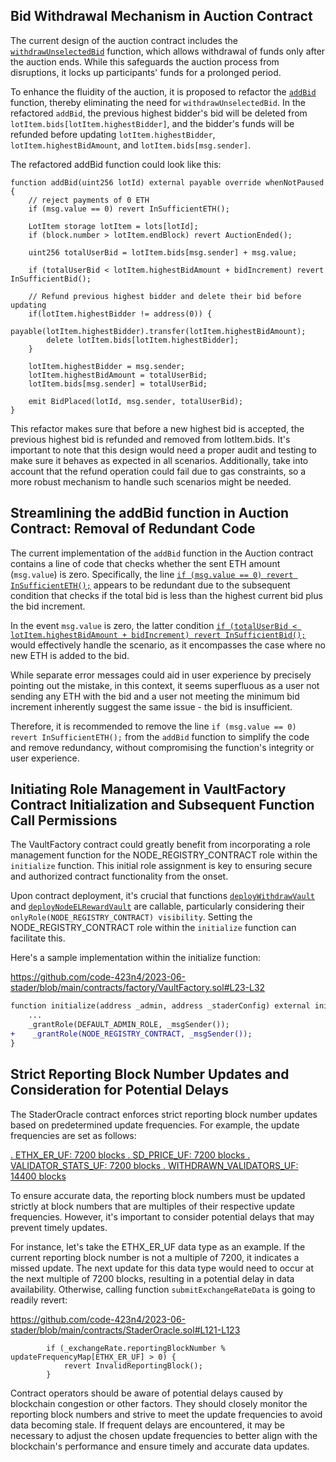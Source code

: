 ## Bid Withdrawal Mechanism in Auction Contract
The current design of the auction contract includes the [`withdrawUnselectedBid`](https://github.com/code-423n4/2023-06-stader/blob/main/contracts/Auction.sol#L120-L135) function, which allows withdrawal of funds only after the auction ends. While this safeguards the auction process from disruptions, it locks up participants' funds for a prolonged period.

To enhance the fluidity of the auction, it is proposed to refactor the [`addBid`](https://github.com/code-423n4/2023-06-stader/blob/main/contracts/Auction.sol#LL62C1-L78C6) function, thereby eliminating the need for `withdrawUnselectedBid`. In the refactored `addBid`, the previous highest bidder's bid will be deleted from `lotItem.bids[lotItem.highestBidder]`, and the bidder's funds will be refunded before updating `lotItem.highestBidder`, `lotItem.highestBidAmount`, and `lotItem.bids[msg.sender]`.

The refactored addBid function could look like this:

```solidity
function addBid(uint256 lotId) external payable override whenNotPaused {
    // reject payments of 0 ETH
    if (msg.value == 0) revert InSufficientETH();

    LotItem storage lotItem = lots[lotId];
    if (block.number > lotItem.endBlock) revert AuctionEnded();

    uint256 totalUserBid = lotItem.bids[msg.sender] + msg.value;

    if (totalUserBid < lotItem.highestBidAmount + bidIncrement) revert InSufficientBid();

    // Refund previous highest bidder and delete their bid before updating
    if(lotItem.highestBidder != address(0)) {
        payable(lotItem.highestBidder).transfer(lotItem.highestBidAmount);
        delete lotItem.bids[lotItem.highestBidder];
    }

    lotItem.highestBidder = msg.sender;
    lotItem.highestBidAmount = totalUserBid;
    lotItem.bids[msg.sender] = totalUserBid;

    emit BidPlaced(lotId, msg.sender, totalUserBid);
}
```
This refactor makes sure that before a new highest bid is accepted, the previous highest bid is refunded and removed from lotItem.bids. It's important to note that this design would need a proper audit and testing to make sure it behaves as expected in all scenarios. Additionally, take into account that the refund operation could fail due to gas constraints, so a more robust mechanism to handle such scenarios might be needed.

## Streamlining the addBid function in Auction Contract: Removal of Redundant Code
The current implementation of the `addBid` function in the Auction contract contains a line of code that checks whether the sent ETH amount (`msg.value`) is zero. Specifically, the line [`if (msg.value == 0) revert InSufficientETH();`](https://github.com/code-423n4/2023-06-stader/blob/main/contracts/Auction.sol#L64) appears to be redundant due to the subsequent condition that checks if the total bid is less than the highest current bid plus the bid increment.

In the event `msg.value` is zero, the latter condition [`if (totalUserBid < lotItem.highestBidAmount + bidIncrement) revert InSufficientBid();`](https://github.com/code-423n4/2023-06-stader/blob/main/contracts/Auction.sol#L71) would effectively handle the scenario, as it encompasses the case where no new ETH is added to the bid.

While separate error messages could aid in user experience by precisely pointing out the mistake, in this context, it seems superfluous as a user not sending any ETH with the bid and a user not meeting the minimum bid increment inherently suggest the same issue - the bid is insufficient.

Therefore, it is recommended to remove the line `if (msg.value == 0) revert InSufficientETH();` from the `addBid` function to simplify the code and remove redundancy, without compromising the function's integrity or user experience.

## Initiating Role Management in VaultFactory Contract Initialization and Subsequent Function Call Permissions
The VaultFactory contract could greatly benefit from incorporating a role management function for the NODE_REGISTRY_CONTRACT role within the `initialize` function. This initial role assignment is key to ensuring secure and authorized contract functionality from the onset.

Upon contract deployment, it's crucial that functions [`deployWithdrawVault`](https://github.com/code-423n4/2023-06-stader/blob/main/contracts/factory/VaultFactory.sol#L39) and [`deployNodeELRewardVault`](https://github.com/code-423n4/2023-06-stader/blob/main/contracts/factory/VaultFactory.sol#L51) are callable, particularly considering their `onlyRole(NODE_REGISTRY_CONTRACT) visibility`. Setting the NODE_REGISTRY_CONTRACT role within the `initialize` function can facilitate this.

Here's a sample implementation within the initialize function:

https://github.com/code-423n4/2023-06-stader/blob/main/contracts/factory/VaultFactory.sol#L23-L32

```diff
function initialize(address _admin, address _staderConfig) external initializer {
    ...
    _grantRole(DEFAULT_ADMIN_ROLE, _msgSender());
+    _grantRole(NODE_REGISTRY_CONTRACT, _msgSender());
}
```
## Strict Reporting Block Number Updates and Consideration for Potential Delays
The StaderOracle contract enforces strict reporting block number updates based on predetermined update frequencies. For example, the update frequencies are set as follows:

[. ETHX_ER_UF: 7200 blocks
. SD_PRICE_UF: 7200 blocks
. VALIDATOR_STATS_UF: 7200 blocks
. WITHDRAWN_VALIDATORS_UF: 14400 blocks](https://github.com/code-423n4/2023-06-stader/blob/main/contracts/StaderOracle.sol#L70-L73)

To ensure accurate data, the reporting block numbers must be updated strictly at block numbers that are multiples of their respective update frequencies. However, it's important to consider potential delays that may prevent timely updates.

For instance, let's take the ETHX_ER_UF data type as an example. If the current reporting block number is not a multiple of 7200, it indicates a missed update. The next update for this data type would need to occur at the next multiple of 7200 blocks, resulting in a potential delay in data availability. Otherwise, calling function `submitExchangeRateData` is going to readily revert:

https://github.com/code-423n4/2023-06-stader/blob/main/contracts/StaderOracle.sol#L121-L123

```solidity
        if (_exchangeRate.reportingBlockNumber % updateFrequencyMap[ETHX_ER_UF] > 0) {
            revert InvalidReportingBlock();
        }
```
Contract operators should be aware of potential delays caused by blockchain congestion or other factors. They should closely monitor the reporting block numbers and strive to meet the update frequencies to avoid data becoming stale. If frequent delays are encountered, it may be necessary to adjust the chosen update frequencies to better align with the blockchain's performance and ensure timely and accurate data updates.